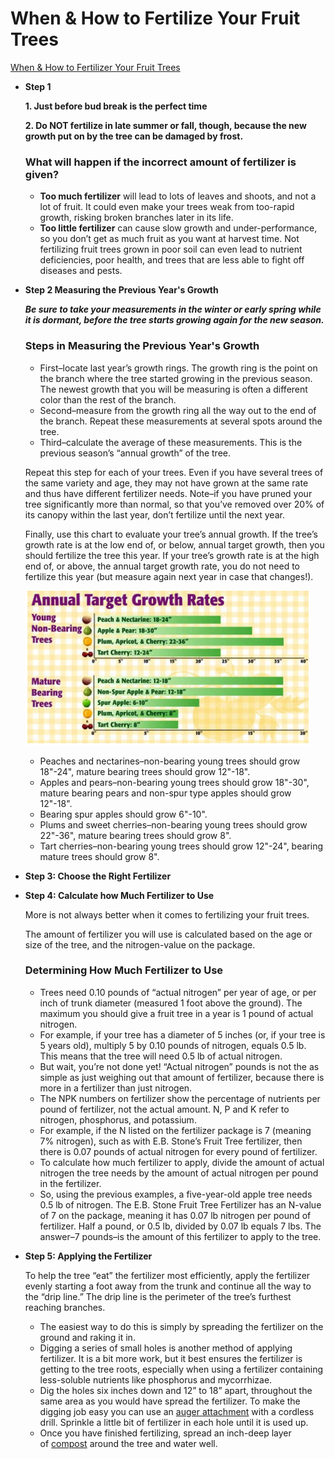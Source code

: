 # When & How to Fertilize Your Fruit Trees

[When & How to Fertilizer Your Fruit Trees](https://www.groworganic.com/blogs/articles/when-and-how-to-fertilize-your-fruit-trees)

- **Step 1**
    
    **1. Just before bud break is the perfect time**
    
    **2. Do NOT fertilize in late summer or fall, though, because the new growth put on by the tree can be damaged by frost.**
    
    ### What will happen if the incorrect amount of fertilizer is given?
    
    - **Too much fertilizer** will lead to lots of leaves and shoots, and not a lot of fruit. It could even make your trees weak from too-rapid growth, risking broken branches later in its life.
    - **Too little fertilizer** can cause slow growth and under-performance, so you don’t get as much fruit as you want at harvest time. Not fertilizing fruit trees grown in poor soil can even lead to nutrient deficiencies, poor health, and trees that are less able to fight off diseases and pests.
- **Step 2 Measuring the Previous Year's Growth**
    
    ***Be sure to take your measurements in the winter or early spring while it is dormant, before the tree starts growing again for the new season.***
    
    ### Steps in Measuring the Previous Year's Growth
    
    - First–locate last year’s growth rings. The growth ring is the point on the branch where the tree started growing in the previous season. The newest growth that you will be measuring is often a different color than the rest of the branch.
    - Second–measure from the growth ring all the way out to the end of the branch. Repeat these measurements at several spots around the tree.
    - Third–calculate the average of these measurements. This is the previous season’s “annual growth” of the tree.
    
    Repeat this step for each of your trees. Even if you have several trees of the same variety and age, they may not have grown at the same rate and thus have different fertilizer needs. Note–if you have pruned your tree significantly more than normal, so that you’ve removed over 20% of its canopy within the last year, don’t fertilize until the next year.
    
    Finally, use this chart to evaluate your tree’s annual growth. If the tree’s growth rate is at the low end of, or below, annual target growth, then you should fertilize the tree this year. If your tree’s growth rate is at the high end of, or above, the annual target growth rate, you do not need to fertilize this year (but measure again next year in case that changes!).
    
    ![when_and_how/Untitled.png](when_and_how/Untitled.png)
    
    - Peaches and nectarines–non-bearing young trees should grow 18"-24", mature bearing trees should grow 12"-18".
    - Apples and pears–non-bearing young trees should grow 18"-30", mature bearing pears and non-spur type apples should grow 12"-18".
    - Bearing spur apples should grow 6"-10".
    - Plums and sweet cherries–non-bearing young trees should grow 22"-36", mature bearing trees should grow 8".
    - Tart cherries–non-bearing young trees should grow 12"-24", bearing mature trees should grow 8".
- **Step 3: Choose the Right Fertilizer**
    
    
- **Step 4: Calculate how Much Fertilizer to Use**
    
    More is not always better when it comes to fertilizing your fruit trees.
    
    The amount of fertilizer you will use is calculated based on the age or size of the tree, and the nitrogen-value on the package.
    
    ### Determining How Much Fertilizer to Use
    
    - Trees need 0.10 pounds of “actual nitrogen” per year of age, or per inch of trunk diameter (measured 1 foot above the ground). The maximum you should give a fruit tree in a year is 1 pound of actual nitrogen.
    - For example, if your tree has a diameter of 5 inches (or, if your tree is 5 years old), multiply 5 by 0.10 pounds of nitrogen, equals 0.5 lb. This means that the tree will need 0.5 lb of actual nitrogen.
    - But wait, you’re not done yet! “Actual nitrogen” pounds is not the as simple as just weighing out that amount of fertilizer, because there is more in a fertilizer than just nitrogen.
    - The NPK numbers on fertilizer show the percentage of nutrients per pound of fertilizer, not the actual amount. N, P and K refer to nitrogen, phosphorus, and potassium.
    - For example, if the N listed on the fertilizer package is 7 (meaning 7% nitrogen), such as with E.B. Stone’s Fruit Tree fertilizer, then there is 0.07 pounds of actual nitrogen for every pound of fertilizer.
    - To calculate how much fertilizer to apply, divide the amount of actual nitrogen the tree needs by the amount of actual nitrogen per pound in the fertilizer.
    - So, using the previous examples, a five-year-old apple tree needs 0.5 lb of nitrogen. The E.B. Stone Fruit Tree Fertilizer has an N-value of 7 on the package, meaning it has 0.07 lb nitrogen per pound of fertilizer. Half a pound, or 0.5 lb, divided by 0.07 lb equals 7 lbs. The answer–7 pounds–is the amount of this fertilizer to apply to the tree.
- **Step 5: Applying the Fertilizer**
    
    To help the tree “eat” the fertilizer most efficiently, apply the fertilizer evenly starting a foot away from the trunk and continue all the way to the “drip line.” The drip line is the perimeter of the tree’s furthest reaching branches.
    
    - The easiest way to do this is simply by spreading the fertilizer on the ground and raking it in.
    - Digging a series of small holes is another method of applying fertilizer. It is a bit more work, but it best ensures the fertilizer is getting to the tree roots, especially when using a fertilizer containing less-soluble nutrients like phosphorus and mycorrhizae.
    - Dig the holes six inches down and 12” to 18” apart, throughout the same area as you would have spread the fertilizer. To make the digging job easy you can use an [auger attachment](http://www.groworganic.com/bulb-auger.html) with a cordless drill. Sprinkle a little bit of fertilizer in each hole until it is used up.
    - Once you have finished fertilizing, spread an inch-deep layer of [compost](http://www.groworganic.com/peaceful-valley-compost-1-cubic-ft.html) around the tree and water well.
